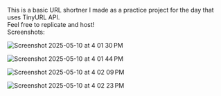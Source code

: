 This is a basic URL shortner I made as a practice project for the day that uses TinyURL API.  
  Feel free to replicate and host!  
  Screenshots:  

![Screenshot 2025-05-10 at 4 01 30 PM](https://github.com/user-attachments/assets/0ff320a3-133b-416a-99fb-33374695b065)

![Screenshot 2025-05-10 at 4 01 44 PM](https://github.com/user-attachments/assets/aabe31b5-ad32-47e9-8bfc-f1ee212a5eb5)

![Screenshot 2025-05-10 at 4 02 09 PM](https://github.com/user-attachments/assets/3a81e448-7a15-4d07-a3be-8e3ba82b63f5)

![Screenshot 2025-05-10 at 4 02 23 PM](https://github.com/user-attachments/assets/c8d1d5ab-bd8b-4219-b259-5fbb9194dd76)
